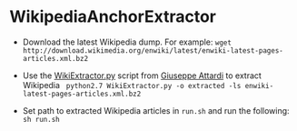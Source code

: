 # WikipediaAnchorExtractor

* Download the latest Wikipedia dump. For example:
   `wget http://download.wikimedia.org/enwiki/latest/enwiki-latest-pages-articles.xml.bz2`

* Use the [WikiExtractor.py](https://github.com/attardi/wikiextractor) script from [Giuseppe Attardi](http://www.di.unipi.it/~attardi/) to extract Wikipedia ` python2.7 WikiExtractor.py -o extracted -ls enwiki-latest-pages-articles.xml.bz2`

* Set path to extracted Wikipedia articles in `run.sh` and run the following:
`sh run.sh`
